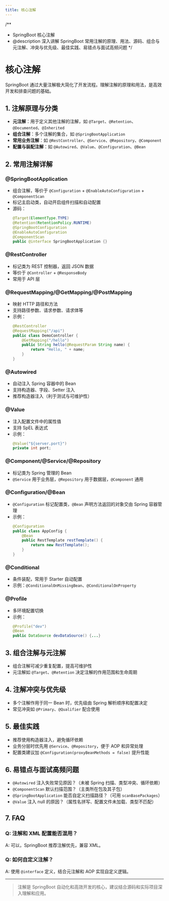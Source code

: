 ```yaml
---
title: 核心注解
---
```


/**
 * SpringBoot 核心注解
 * @description 深入讲解 SpringBoot 常用注解的原理、用法、源码、组合与元注解、冲突与优先级、最佳实践、易错点与面试高频问题
 */

# 核心注解

SpringBoot 通过大量注解极大简化了开发流程。理解注解的原理和用法，是高效开发和排查问题的基础。

## 1. 注解原理与分类

- **元注解**：用于定义其他注解的注解，如 `@Target`、`@Retention`、`@Documented`、`@Inherited`
- **组合注解**：多个注解的集合，如 `@SpringBootApplication`
- **常用业务注解**：如 `@RestController`、`@Service`、`@Repository`、`@Component`
- **配置与装配注解**：如 `@Autowired`、`@Value`、`@Configuration`、`@Bean`

## 2. 常用注解详解

### @SpringBootApplication
- 组合注解，等价于 `@Configuration` + `@EnableAutoConfiguration` + `@ComponentScan`
- 标记主启动类，自动开启组件扫描和自动配置
- 源码：
  ```java
  @Target(ElementType.TYPE)
  @Retention(RetentionPolicy.RUNTIME)
  @SpringBootConfiguration
  @EnableAutoConfiguration
  @ComponentScan
  public @interface SpringBootApplication {}
  ```

### @RestController
- 标记类为 REST 控制器，返回 JSON 数据
- 等价于 `@Controller` + `@ResponseBody`
- 常用于 API 层

### @RequestMapping/@GetMapping/@PostMapping
- 映射 HTTP 路径和方法
- 支持路径参数、请求参数、请求体等
- 示例：
  ```java
  @RestController
  @RequestMapping("/api")
  public class DemoController {
      @GetMapping("/hello")
      public String hello(@RequestParam String name) {
          return "Hello, " + name;
      }
  }
  ```

### @Autowired
- 自动注入 Spring 容器中的 Bean
- 支持构造器、字段、Setter 注入
- 推荐构造器注入（利于测试与可维护性）

### @Value
- 注入配置文件中的属性值
- 支持 SpEL 表达式
- 示例：
  ```java
  @Value("${server.port}")
  private int port;
  ```

### @Component/@Service/@Repository
- 标记类为 Spring 管理的 Bean
- `@Service` 用于业务层，`@Repository` 用于数据层，`@Component` 通用

### @Configuration/@Bean
- `@Configuration` 标记配置类，`@Bean` 声明方法返回的对象交由 Spring 容器管理
- 示例：
  ```java
  @Configuration
  public class AppConfig {
      @Bean
      public RestTemplate restTemplate() {
          return new RestTemplate();
      }
  }
  ```

### @Conditional
- 条件装配，常用于 Starter 自动配置
- 示例：`@ConditionalOnMissingBean`、`@ConditionalOnProperty`

### @Profile
- 多环境配置切换
- 示例：
  ```java
  @Profile("dev")
  @Bean
  public DataSource devDataSource() {...}
  ```

## 3. 组合注解与元注解
- 组合注解可减少重复配置，提高可维护性
- 元注解如 `@Target`、`@Retention` 决定注解的作用范围和生命周期

## 4. 注解冲突与优先级
- 多个注解作用于同一 Bean 时，优先级由 Spring 解析顺序和配置决定
- 常见冲突如 `@Primary`、`@Qualifier` 配合使用

## 5. 最佳实践
- 推荐使用构造器注入，避免循环依赖
- 业务分层时优先用 `@Service`、`@Repository`，便于 AOP 和异常处理
- 配置类建议加 `@Configuration(proxyBeanMethods = false)` 提升性能

## 6. 易错点与面试高频问题
- `@Autowired` 注入失败常见原因？（未被 Spring 扫描、类型冲突、循环依赖）
- `@ComponentScan` 默认扫描范围？（主类所在包及其子包）
- `@SpringBootApplication` 能否自定义扫描路径？（可用 `scanBasePackages`）
- `@Value` 注入 null 的原因？（属性名拼写、配置文件未加载、类型不匹配）

## 7. FAQ

### Q: 注解和 XML 配置能否混用？
A: 可以，SpringBoot 推荐注解优先，兼容 XML。

### Q: 如何自定义注解？
A: 使用 `@interface` 定义，结合元注解和 AOP 实现自定义逻辑。

---

> 注解是 SpringBoot 自动化和高效开发的核心，建议结合源码和实际项目深入理解和应用。 